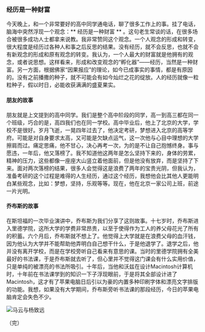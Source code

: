 ### 经历是一种财富 ###

今天晚上，和一个非常要好的高中同学通电话，聊了很多工作上的事。挂了电话，脑海中突然浮现一个观念：** 经历是一种财富 ** 。这句老生常谈的话，在很多场合被很多成功人士都拿来说教。我非常赞同这个观念。一个人观念的形成和转变，很大程度是经历过各种人和事之后反思的结果。没有经历，就不会反思，也就不会有新观念的形成和原有观念的转变。我认为，一个人最大的财富就是他拥有的观念，或者说思想。这样看来，形成和改变观念的“孵化器”——经历，当然是一种财富。另一方面，根据佛家“因果报应”的理论，如今已成事实的事情，都是有原因的。没有之前播撒的种子，就不可能会有如今灿烂之花的绽放。人的经历就像一粒粒种子，假以时日，必能收获满满的盛夏果实。

#### 朋友的故事 ####

朋友就是上文提到的高中同学。我们是整个高中阶段的同学，高一到高三都在同一个班级，巧合的是，高四我们也在同一学校。高中毕业后，他上了北京的大学，学校不是很好。岁月飞逝，一晃四年过去了，他决定考研，梦想进入北京的高等学府。可能是对自身要求太高，又可能是欠缺点运气，这一次他与心目中理想的大学擦肩而过。痛定思痛，他不甘心，决心再考一次，为的是不让自己抱憾终身。事与愿违，一年后，他又落榜了。我不知道他这两年是怎么坚持下来的，身体的劳累，精神的压力，这些都像一座座大山竖立着他面前，但是他没有放弃，而是坚持了下来。面对两次落榜的结果，很多人会觉得这是浪费了两年的宝贵光阴，但我认为，准备考研的这个过程是难得的人生经历，通过这个经历，我想他会比其他人更能明白某些观念，比如：梦想，坚持，乐观等等。现在，他在北京一家公司上班，前途一片光明。

#### 乔布斯的故事 ####

在斯坦福的一次毕业演讲中，乔布斯为我们分享了这则故事。十七岁时，乔布斯进入里德学院，这所大学的学费非常昂贵，以至于使得作为工人的养父母花光了所有的积蓄。六个月后，乔布斯就不想上了。他觉得上大学就是在浪费父母的血汗钱，因为他认为大学并不能帮助他弄明白自己想干什么，于是他退学了。退学之后，他并没有离开学校，而是在学校旁听自己看来有意思的课。当时的里德学院拥有全美最好的书法课，于是乔布斯就去听了，但心里并不觉得这门课会有什么实用价值，只是单纯的被漂亮的书法所吸引。十年后，当他和沃兹在设计Macintosh计算机时，十年前在书法课学到的知识一下子浮现眼前，于是将其全部设计进了Macintosh，这才有了苹果电脑日后引以为豪的内置多种印刷字体和漂亮文字排版的功能。我想，如果没有大学期间，乔布斯旁听书法课的那段经历，今日的苹果电脑肯定会失色不少。

![马云与杨致远](http://pic.pedaily.cn/resource/201302/201302221000520.jpg "马云与杨致远")

（完）